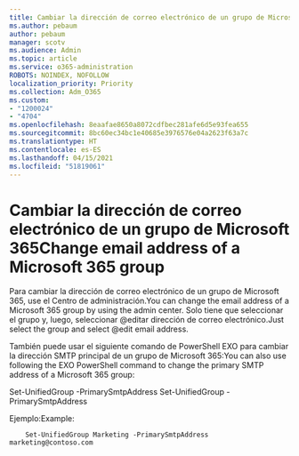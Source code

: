 ```yaml
---
title: Cambiar la dirección de correo electrónico de un grupo de Microsoft 365
ms.author: pebaum
author: pebaum
manager: scotv
ms.audience: Admin
ms.topic: article
ms.service: o365-administration
ROBOTS: NOINDEX, NOFOLLOW
localization_priority: Priority
ms.collection: Adm_O365
ms.custom:
- "1200024"
- "4704"
ms.openlocfilehash: 8eaafae8650a8072cdfbec281afe6d5e93fea655
ms.sourcegitcommit: 8bc60ec34bc1e40685e3976576e04a2623f63a7c
ms.translationtype: HT
ms.contentlocale: es-ES
ms.lasthandoff: 04/15/2021
ms.locfileid: "51819061"
---
```

# <a name="change-email-address-of-a-microsoft-365-group"></a><span data-ttu-id="65f36-102">Cambiar la dirección de correo electrónico de un grupo de Microsoft 365</span><span class="sxs-lookup"><span data-stu-id="65f36-102">Change email address of a Microsoft 365 group</span></span>

<span data-ttu-id="65f36-103">Para cambiar la dirección de correo electrónico de un grupo de Microsoft 365, use el Centro de administración.</span><span class="sxs-lookup"><span data-stu-id="65f36-103">You can change the email address of a Microsoft 365 group by using the admin center.</span></span> <span data-ttu-id="65f36-104">Solo tiene que seleccionar el grupo y, luego, seleccionar @editar dirección de correo electrónico.</span><span class="sxs-lookup"><span data-stu-id="65f36-104">Just select the group and select @edit email address.</span></span>

<span data-ttu-id="65f36-105">También puede usar el siguiente comando de PowerShell EXO para cambiar la dirección SMTP principal de un grupo de Microsoft 365:</span><span class="sxs-lookup"><span data-stu-id="65f36-105">You can also use following the EXO PowerShell command to change the primary SMTP address of a Microsoft 365 group:</span></span>

<span data-ttu-id="65f36-106">Set-UnifiedGroup <Group Name>-PrimarySmtpAddress <new SMTP Address></span><span class="sxs-lookup"><span data-stu-id="65f36-106">Set-UnifiedGroup <Group Name> -PrimarySmtpAddress <new SMTP Address></span></span>

<span data-ttu-id="65f36-107">Ejemplo:</span><span class="sxs-lookup"><span data-stu-id="65f36-107">Example:</span></span>

```
    Set-UnifiedGroup Marketing -PrimarySmtpAddress marketing@contoso.com
```
